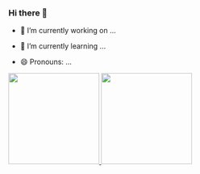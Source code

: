 ### Hi there 👋


- 🔭 I’m currently working on ...
- 🌱 I’m currently learning ...

- 😄 Pronouns: ...
  <div>
<a href="https://github.com/rafaballerini">
<img height="180em" src="https://github.com/leandromacedo117" />
<img height="180em" src="https://github.com/leandromacedo117"/>
</div>


